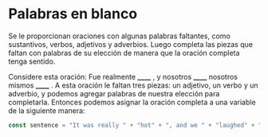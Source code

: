 
# Palabras en blanco

Se le proporcionan oraciones con algunas palabras faltantes, como sustantivos, verbos, adjetivos y adverbios. Luego completa las piezas que faltan con palabras de su elección de manera que la oración completa tenga sentido.

Considere esta oración: Fue realmente **____** , y nosotros **____** nosotros mismos **____** . A esta oración le faltan tres piezas: un adjetivo, un verbo y un adverbio, y podemos agregar palabras de nuestra elección para completarla. Entonces podemos asignar la oración completa a una variable de la siguiente manera:

```js
const sentence = "It was really " + "hot" + ", and we " + "laughed" + " ourselves " + "silly" + ".";

```